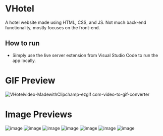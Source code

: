 # VHotel
A hotel website made using HTML, CSS, and JS. Not much back-end functionality, mostly focuses on the front-end.

## How to run
- Simply use the live server extension from Visual Studio Code to run the app locally.

# GIF Preview
![VHotelvideo-MadewithClipchamp-ezgif com-video-to-gif-converter](https://github.com/wantouw/VHotel/assets/91063309/2cad8cdd-4830-427f-b4bc-b163ca754115)

# Image Previews
![image](https://github.com/wantouw/VHotel/assets/91063309/530cacd1-4700-490c-9d0d-a6cea7f8dc36)
![image](https://github.com/wantouw/VHotel/assets/91063309/3e2ebeae-29ee-4f1a-b47a-7a8c7469b65e)
![image](https://github.com/wantouw/VHotel/assets/91063309/fc2eb10b-9f00-4b4c-9f30-7d2275ca6e6f)
![image](https://github.com/wantouw/VHotel/assets/91063309/78039eed-0663-451c-9e9a-1a92d87b0351)
![image](https://github.com/wantouw/VHotel/assets/91063309/39ab3e3e-157b-4002-9c05-7896c7392da6)
![image](https://github.com/wantouw/VHotel/assets/91063309/25e74903-85ee-4c1d-ab87-ceb07eac5d82)
![image](https://github.com/wantouw/VHotel/assets/91063309/6c5dc903-b3e3-4999-b46d-139effed72ae)
